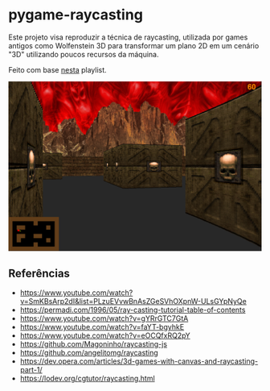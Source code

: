 # pygame-raycasting

Este projeto visa reproduzir a técnica de raycasting, utilizada por games antigos como Wolfenstein 3D para transformar um plano 2D em um cenário "3D" utilizando poucos recursos da máquina.

Feito com base [nesta](https://www.youtube.com/watch?v=SmKBsArp2dI&list=PLzuEVvwBnAsZGeSVhOXpnW-ULsGYpNyQe) playlist.

![screenshot 01](/screenshots/pygame_print.png)

## Referências
- https://www.youtube.com/watch?v=SmKBsArp2dI&list=PLzuEVvwBnAsZGeSVhOXpnW-ULsGYpNyQe
- https://permadi.com/1996/05/ray-casting-tutorial-table-of-contents
- https://www.youtube.com/watch?v=gYRrGTC7GtA
- https://www.youtube.com/watch?v=faYT-bgyhkE
- https://www.youtube.com/watch?v=eOCQfxRQ2pY
- https://github.com/Magoninho/raycasting-js
- https://github.com/angelitomg/raycasting
- https://dev.opera.com/articles/3d-games-with-canvas-and-raycasting-part-1/
- https://lodev.org/cgtutor/raycasting.html
